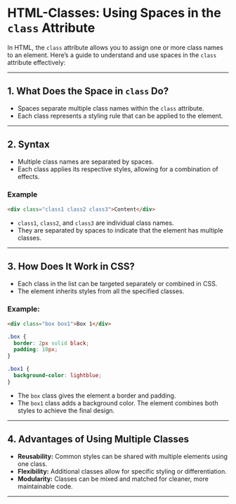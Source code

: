 # HTML-Classes: Using Spaces in the `class` Attribute

In HTML, the `class` attribute allows you to assign one or more class names to an element. Here’s a guide to understand and use spaces in the `class` attribute effectively:

---

## 1. What Does the Space in `class` Do?

- Spaces separate multiple class names within the `class` attribute.
- Each class represents a styling rule that can be applied to the element.

---

## 2. Syntax

- Multiple class names are separated by spaces.
- Each class applies its respective styles, allowing for a combination of effects.

### Example

```html
<div class="class1 class2 class3">Content</div>
```

- `class1`, `class2`, and `class3` are individual class names.
- They are separated by spaces to indicate that the element has multiple classes.

---

## 3. How Does It Work in CSS?

- Each class in the list can be targeted separately or combined in CSS.
- The element inherits styles from all the specified classes.

### Example:

```html
<div class="box box1">Box 1</div>
```

```css
.box {
  border: 2px solid black;
  padding: 10px;
}

.box1 {
  background-color: lightblue;
}
```

- The `box` class gives the element a border and padding.
- The `box1` class adds a background color.
  The element combines both styles to achieve the final design.

---

## 4. Advantages of Using Multiple Classes

- **Reusability:** Common styles can be shared with multiple elements using one class.
- **Flexibility:** Additional classes allow for specific styling or differentiation.
- **Modularity:** Classes can be mixed and matched for cleaner, more maintainable code.

---
